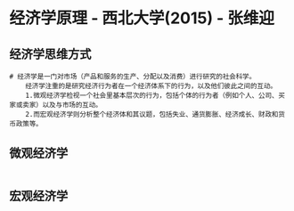 # 经济学原理 - 西北大学(2015) - 张维迎

## 经济学思维方式

```
# 经济学是一门对市场（产品和服务的生产、分配以及消费）进行研究的社会科学。
	经济学注重的是研究经济行为者在一个经济体系下的行为，以及他们彼此之间的互动。
	1.微观经济学检视一个社会里基本层次的行为，包括个体的行为者（例如个人、公司、买家或卖家）以及与市场的互动。
	2.而宏观经济学则分析整个经济体和其议题，包括失业、通货膨胀、经济成长、财政和货币政策等。
```

## 微观经济学



```

```

## 宏观经济学

```

```


